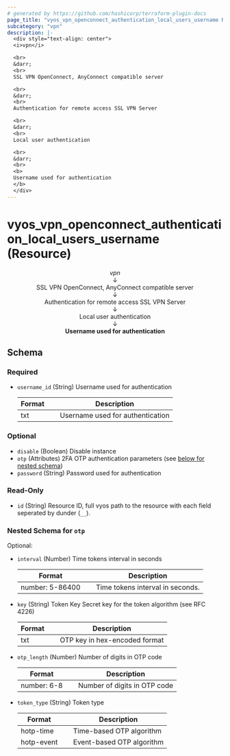 ```yaml
---
# generated by https://github.com/hashicorp/terraform-plugin-docs
page_title: "vyos_vpn_openconnect_authentication_local_users_username Resource - vyos"
subcategory: "vpn"
description: |-
  <div style="text-align: center">
  <i>vpn</i>

  <br>
  &darr;
  <br>
  SSL VPN OpenConnect, AnyConnect compatible server

  <br>
  &darr;
  <br>
  Authentication for remote access SSL VPN Server

  <br>
  &darr;
  <br>
  Local user authentication

  <br>
  &darr;
  <br>
  <b>
  Username used for authentication
  </b>
  </div>
---
```


# vyos_vpn_openconnect_authentication_local_users_username (Resource)

<div style="text-align: center">
<i>vpn</i>

<br>
&darr;
<br>
SSL VPN OpenConnect, AnyConnect compatible server

<br>
&darr;
<br>
Authentication for remote access SSL VPN Server

<br>
&darr;
<br>
Local user authentication

<br>
&darr;
<br>
<b>
Username used for authentication
</b>
</div>



<!-- schema generated by tfplugindocs -->
## Schema

### Required

- `username_id` (String) Username used for authentication

    |  Format &emsp; | Description  |
    |----------|---------------|
    |  txt  &emsp; |  Username used for authentication  |

### Optional

- `disable` (Boolean) Disable instance
- `otp` (Attributes) 2FA OTP authentication parameters (see [below for nested schema](#nestedatt--otp))
- `password` (String) Password used for authentication

### Read-Only

- `id` (String) Resource ID, full vyos path to the resource with each field seperated by dunder (`__`).

<a id="nestedatt--otp"></a>
### Nested Schema for `otp`

Optional:

- `interval` (Number) Time tokens interval in seconds

    |  Format &emsp; | Description  |
    |----------|---------------|
    |  number: 5-86400  &emsp; |  Time tokens interval in seconds.  |
- `key` (String) Token Key Secret key for the token algorithm (see RFC 4226)

    |  Format &emsp; | Description  |
    |----------|---------------|
    |  txt  &emsp; |  OTP key in hex-encoded format  |
- `otp_length` (Number) Number of digits in OTP code

    |  Format &emsp; | Description  |
    |----------|---------------|
    |  number: 6-8  &emsp; |  Number of digits in OTP code  |
- `token_type` (String) Token type

    |  Format &emsp; | Description  |
    |----------|---------------|
    |  hotp-time  &emsp; |  Time-based OTP algorithm  |
    |  hotp-event  &emsp; |  Event-based OTP algorithm  |
